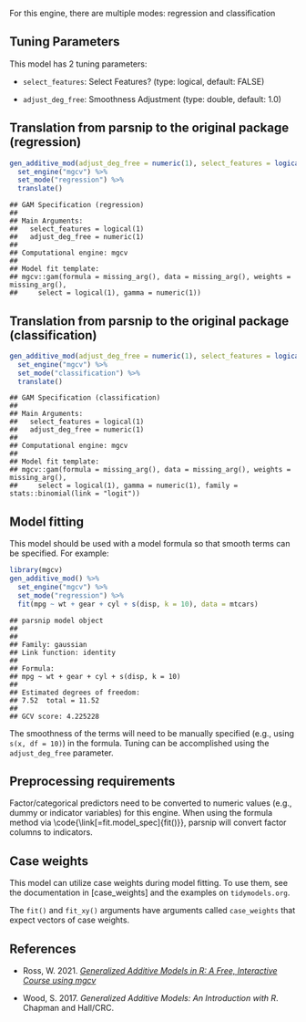 


For this engine, there are multiple modes: regression and classification

## Tuning Parameters




This model has 2 tuning parameters:

- `select_features`: Select Features? (type: logical, default: FALSE)

- `adjust_deg_free`: Smoothness Adjustment (type: double, default: 1.0)


## Translation from parsnip to the original package  (regression)


```r
gen_additive_mod(adjust_deg_free = numeric(1), select_features = logical(1)) %>% 
  set_engine("mgcv") %>% 
  set_mode("regression") %>% 
  translate()
```

```
## GAM Specification (regression)
## 
## Main Arguments:
##   select_features = logical(1)
##   adjust_deg_free = numeric(1)
## 
## Computational engine: mgcv 
## 
## Model fit template:
## mgcv::gam(formula = missing_arg(), data = missing_arg(), weights = missing_arg(), 
##     select = logical(1), gamma = numeric(1))
```

## Translation from parsnip to the original package  (classification)


```r
gen_additive_mod(adjust_deg_free = numeric(1), select_features = logical(1)) %>% 
  set_engine("mgcv") %>% 
  set_mode("classification") %>% 
  translate()
```

```
## GAM Specification (classification)
## 
## Main Arguments:
##   select_features = logical(1)
##   adjust_deg_free = numeric(1)
## 
## Computational engine: mgcv 
## 
## Model fit template:
## mgcv::gam(formula = missing_arg(), data = missing_arg(), weights = missing_arg(), 
##     select = logical(1), gamma = numeric(1), family = stats::binomial(link = "logit"))
```

## Model fitting

This model should be used with a model formula so that smooth terms can be specified. For example:



```r
library(mgcv)
gen_additive_mod() %>% 
  set_engine("mgcv") %>% 
  set_mode("regression") %>% 
  fit(mpg ~ wt + gear + cyl + s(disp, k = 10), data = mtcars)
```

```
## parsnip model object
## 
## 
## Family: gaussian 
## Link function: identity 
## 
## Formula:
## mpg ~ wt + gear + cyl + s(disp, k = 10)
## 
## Estimated degrees of freedom:
## 7.52  total = 11.52 
## 
## GCV score: 4.225228
```

The smoothness of the terms will need to be manually specified (e.g., using `s(x, df = 10)`) in the formula. Tuning can be accomplished using the `adjust_deg_free` parameter. 

## Preprocessing requirements


Factor/categorical predictors need to be converted to numeric values (e.g., dummy or indicator variables) for this engine. When using the formula method via \\code{\\link[=fit.model_spec]{fit()}}, parsnip will convert factor columns to indicators.

## Case weights


This model can utilize case weights during model fitting. To use them, see the documentation in [case_weights] and the examples on `tidymodels.org`. 

The `fit()` and `fit_xy()` arguments have arguments called `case_weights` that expect vectors of case weights. 

## References

 - Ross, W. 2021. [_Generalized Additive Models in R: A Free, Interactive Course using mgcv_](https://noamross.github.io/gams-in-r-course/)
 
 - Wood, S. 2017. _Generalized Additive Models: An Introduction with R_. Chapman and Hall/CRC.
